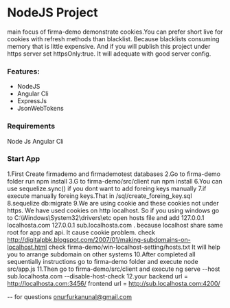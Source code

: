# NodeJS Project

main focus of firma-demo demonstrate cookies.You can prefer short live for cookies with refresh methods than blacklist. Because blacklists
consuming memory that is little expensive. And if you will publish this project under https server set httpsOnly:true. It will adequate with
good server config.

### Features: ###

- NodeJS 
- Angular Cli
- ExpressJs
- JsonWebTokens

### Requirements ###
Node Js
Angular Cli


### Start App ###

1.First Create firmademo and firmademotest databases
2.Go to firma-demo folder run npm install
3.G to firma-demo/src/client run npm install
6.You can use sequelize.sync() if you dont want to add foreing keys manually
7.if execute manually foreing keys.That in /sql/create_foreing_key.sql
8.sequelize db:migrate
9.We are using cookie and these cookies not under https. We have used cookies on http localhost. So if you using windows 
  go to  C:\Windows\System32\drivers\etc open hosts file and add 127.0.0.1 localhosta.com  127.0.0.1 sub.localhosta.com .
  because localhost share same root for app and api. It cause cookie problem.
  check http://digitalpbk.blogspot.com/2007/01/making-subdomains-on-localhost.html 
  check firma-demo/win-localhost-setting/hosts.txt
  It will help you to arrange subdomain on other systems
10.After completed all sequentially instructions go to firma-demo folder and execute node src/app.js
11.Then go to firma-demo/src/client and execute ng serve --host sub.localhosta.com --disable-host-check
12.your backend url = http://localhosta.com:3456/ frontend url = http://sub.localhosta.com:4200/

-- for questions onurfurkanunal@gmail.com
  
